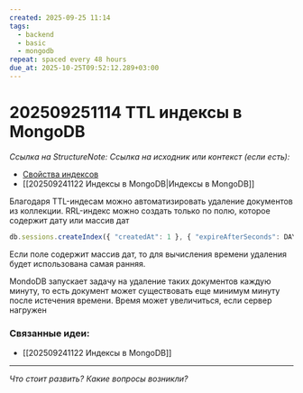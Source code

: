 ```yaml
---
created: 2025-09-25 11:14
tags:
  - backend
  - basic
  - mongodb
repeat: spaced every 48 hours
due_at: 2025-10-25T09:52:12.289+03:00
---
```

# 202509251114 TTL индексы в MongoDB

*Ссылка на StructureNote:*
*Ссылка на исходник или контекст (если есть):* 
- [Свойства индексов](https://practicum.yandex.ru/learn/backend-nodejs/courses/16b47298-e20d-4fde-9619-1ab305039a00/sprints/564238/topics/3850c616-bd4c-4c66-987e-9b4e0b0f135c/lessons/be6cf5fb-4cd0-41db-bc30-196d7213b988/)
- [[202509241122 Индексы в MongoDB|Индексы в MongoDB]] 

Благодаря TTL-индесам можно автоматизировать удаление документов из коллекции. RRL-индекс можно создать только по полю, которое содержит дату или массив дат

```ts
db.sessions.createIndex({ "createdAt": 1 }, { "expireAfterSeconds": DAY_IN_SECONDS });
```

Если поле содержит массив дат, то для вычисления времени удаления будет использована самая ранняя.

MondoDB запускает задачу на удаление таких документов каждую минуту, то есть документ может существовать еще минимум минуту после истечения времени. Время может увеличиться, если сервер нагружен

### Связанные идеи:

* [[202509241122 Индексы в MongoDB]]

---

*Что стоит развить? Какие вопросы возникли?*
